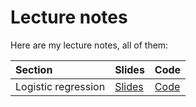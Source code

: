 # Lecture notes

Here are my lecture notes, all of them:

| Section             | Slides                                                        | Code                                                                               |
|:--------------------|:--------------------------------------------------------------|:-----------------------------------------------------------------------------------|
| Logistic regression | [Slides](http://ritokiguess.site/lecture-notes/logistic.html) | [Code](https://raw.githubusercontent.com/nxskok/lecture-notes/master/logistic.qmd) |
